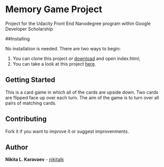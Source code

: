 # Memory Game Project

Project for the Udacity Front End Nanodegree program within Google Developer Scholarship

##Installing

No installation is needed. There are two ways to begin:
1) You can clone this project or [download](https://github.com/nikitalk/memorygame/archive/master.zip) and open index.html;
2) You can take a look at this project [here](https://nikitalk.github.io/memorygame).

## Getting Started

This is a card game in which all of the cards are upside down. Two cards are flipped face up over each turn. The aim of the game is to turn over all pairs of matching cards. 

## Contributing

Fork it if you want to improve it or suggest improvenments.

## Author

**Nikita L. Karavaev** - [nikitalk](https://github.com/nikitalk)
